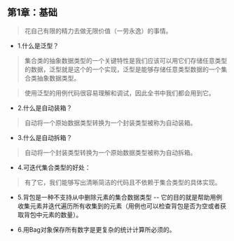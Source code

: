 ## 第1章：基础

>花自己有限的精力去做无限价值（一劳永逸）的事情。

- 1.什么是泛型？

>集合类的抽象数据类型的一个关键特性是我们应该可以用它们存储任意类型的数据，泛型就是这个的一个实现，泛型是能够存储任意类型数据的一个集合类抽象数据类型。

>使用泛型的用例代码很容易理解和调试，因此全书中我们都会用到它。

- 2.什么是自动装箱？

>自动将一个原始数据类型转换为一个封装类型被称为自动装箱。

- 3.什么是自动拆箱？

>自动将一个封装类型转换为一个原始数据类型被称为自动拆箱。

- 4.可迭代集合类型的好处：

>有了它，我们能够写出清晰简洁的代码且不依赖于集合类型的具体实现。

- 5.背包是一种不支持从中删除元素的集合数据类型 -- 它的目的就是帮助用例收集元素并迭代遍历所有收集到的元素（用例也可以检查背包是否为空或者获取背包中元素的数量）。

- 6.用Bag对象保存所有数字是更复杂的统计计算所必须的。
